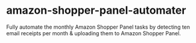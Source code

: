 # amazon-shopper-panel-automater
Fully automate the monthly Amazon Shopper Panel tasks by detecting ten email receipts per month &amp; uploading them to Amazon Shopper Panel.
